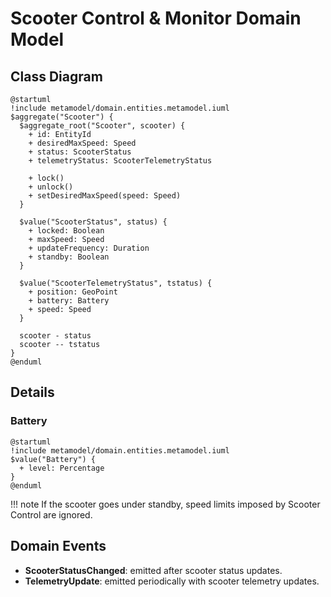 # Scooter Control & Monitor Domain Model

## Class Diagram
```plantuml
@startuml
!include metamodel/domain.entities.metamodel.iuml
$aggregate("Scooter") {
  $aggregate_root("Scooter", scooter) {
    + id: EntityId
    + desiredMaxSpeed: Speed
    + status: ScooterStatus
    + telemetryStatus: ScooterTelemetryStatus

    + lock()
    + unlock()
    + setDesiredMaxSpeed(speed: Speed)
  }

  $value("ScooterStatus", status) {
    + locked: Boolean
    + maxSpeed: Speed
    + updateFrequency: Duration
    + standby: Boolean
  }

  $value("ScooterTelemetryStatus", tstatus) {
    + position: GeoPoint
    + battery: Battery
    + speed: Speed
  }

  scooter - status
  scooter -- tstatus
}
@enduml
```

## Details

### Battery
```plantuml
@startuml
!include metamodel/domain.entities.metamodel.iuml
$value("Battery") {
  + level: Percentage
}
@enduml
```

!!! note
    If the scooter goes under standby, speed limits imposed by Scooter Control are ignored.

## Domain Events

- **ScooterStatusChanged**: emitted after scooter status updates.
- **TelemetryUpdate**: emitted periodically with scooter telemetry updates.
